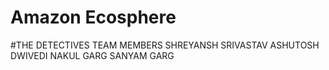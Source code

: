 # Amazon Ecosphere

#THE DETECTIVES
TEAM MEMBERS
SHREYANSH SRIVASTAV
ASHUTOSH DWIVEDI
NAKUL GARG
SANYAM GARG
